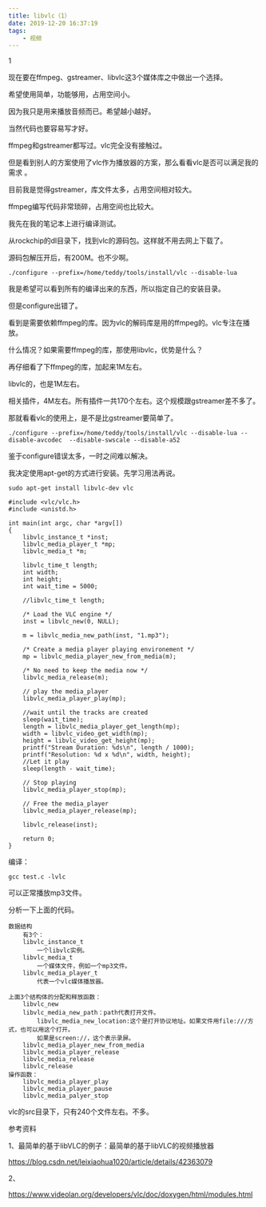 ```yaml
---
title: libvlc（1）
date: 2019-12-20 16:37:19
tags:
	- 视频
---
```


1

现在要在ffmpeg、gstreamer、libvlc这3个媒体库之中做出一个选择。

希望使用简单，功能够用，占用空间小。

因为我只是用来播放音频而已。希望越小越好。

当然代码也要容易写才好。

ffmpeg和gstreamer都写过。vlc完全没有接触过。

但是看到别人的方案使用了vlc作为播放器的方案，那么看看vlc是否可以满足我的需求 。

目前我是觉得gstreamer，库文件太多，占用空间相对较大。

ffmpeg编写代码非常琐碎，占用空间也比较大。



我先在我的笔记本上进行编译测试。

从rockchip的dl目录下，找到vlc的源码包。这样就不用去网上下载了。

源码包解压开后，有200M。也不少啊。

```
./configure --prefix=/home/teddy/tools/install/vlc --disable-lua
```

我是希望可以看到所有的编译出来的东西，所以指定自己的安装目录。

但是configure出错了。

看到是需要依赖ffmpeg的库。因为vlc的解码库是用的ffmpeg的。vlc专注在播放。

什么情况？如果需要ffmpeg的库，那使用libvlc，优势是什么？

再仔细看了下ffmpeg的库，加起来1M左右。

libvlc的，也是1M左右。

相关插件，4M左右。所有插件一共170个左右。这个规模跟gstreamer差不多了。

那就看看vlc的使用上，是不是比gstreamer要简单了。

```
./configure --prefix=/home/teddy/tools/install/vlc --disable-lua --disable-avcodec  --disable-swscale --disable-a52 
```

鉴于configure错误太多，一时之间难以解决。

我决定使用apt-get的方式进行安装。先学习用法再说。

````
sudo apt-get install libvlc-dev vlc
````

```
#include <vlc/vlc.h>
#include <unistd.h>

int main(int argc, char *argv[])
{
    libvlc_instance_t *inst;
    libvlc_media_player_t *mp;
    libvlc_media_t *m;

    libvlc_time_t length;
    int width;
    int height;
    int wait_time = 5000;

    //libvlc_time_t length;

    /* Load the VLC engine */
    inst = libvlc_new(0, NULL);

    m = libvlc_media_new_path(inst, "1.mp3");

    /* Create a media player playing environement */
    mp = libvlc_media_player_new_from_media(m);

    /* No need to keep the media now */
    libvlc_media_release(m);

    // play the media_player
    libvlc_media_player_play(mp);

    //wait until the tracks are created
    sleep(wait_time);
    length = libvlc_media_player_get_length(mp);
    width = libvlc_video_get_width(mp);
    height = libvlc_video_get_height(mp);
    printf("Stream Duration: %ds\n", length / 1000);
    printf("Resolution: %d x %d\n", width, height);
    //Let it play
    sleep(length - wait_time);

    // Stop playing
    libvlc_media_player_stop(mp);

    // Free the media_player
    libvlc_media_player_release(mp);

    libvlc_release(inst);

    return 0;
}
```

编译：

```
gcc test.c -lvlc
```

可以正常播放mp3文件。

分析一下上面的代码。

```
数据结构
	有3个：
	libvlc_instance_t
		一个libvlc实例。
	libvlc_media_t
		一个媒体文件，例如一个mp3文件。
	libvlc_media_player_t
		代表一个vlc媒体播放器。
		
上面3个结构体的分配和释放函数：
    libvlc_new
    libvlc_media_new_path：path代表打开文件。
    	libvlc_media_new_location:这个是打开协议地址。如果文件用file:///方式，也可以用这个打开。
    	如果是screen://，这个表示录屏。
    libvlc_media_player_new_from_media
    libvlc_media_player_release
    libvlc_media_release
    libvlc_release
操作函数：
	libvlc_media_player_play
	libvlc_media_player_pause
	libvlc_media_palyer_stop
```



vlc的src目录下，只有240个文件左右。不多。



参考资料

1、最简单的基于libVLC的例子：最简单的基于libVLC的视频播放器

https://blog.csdn.net/leixiaohua1020/article/details/42363079

2、

https://www.videolan.org/developers/vlc/doc/doxygen/html/modules.html